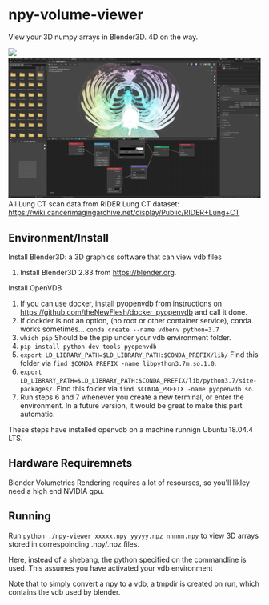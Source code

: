 # npy-volume-viewer
View your 3D numpy arrays in Blender3D. 4D on the way.

![](readme-images/vdb-viewer.002.png)
![](readme-images/vdb-viewer.png)
All Lung CT scan data from RIDER Lung CT dataset: https://wiki.cancerimagingarchive.net/display/Public/RIDER+Lung+CT

## Environment/Install
Install Blender3D: a 3D graphics software that can view vdb files
1. Install Blender3D 2.83 from https://blender.org.

Install OpenVDB
1. If you can use docker, install pyopenvdb from instructions on https://github.com/theNewFlesh/docker_pyopenvdb and call it done.
2. If dockder is not an option, (no root or other container service), conda works sometimes... `conda create --name vdbenv python=3.7`
3. `which pip` Should be the pip under your vdb environment folder.
4. `pip install python-dev-tools pyopenvdb`
6. `export LD_LIBRARY_PATH=$LD_LIBRARY_PATH:$CONDA_PREFIX/lib/` Find this folder via `find $CONDA_PREFIX -name libpython3.7m.so.1.0`.
7. `export LD_LIBRARY_PATH=$LD_LIBRARY_PATH:$CONDA_PREFIX/lib/python3.7/site-packages/`. Find this folder via `find $CONDA_PREFIX -name pyopenvdb.so`.
8. Run steps 6 and 7 whenever you create a new terminal, or enter the environment. In a future version, it would be great to make this part automatic.

These steps have installed openvdb on a machine runnign Ubuntu 18.04.4 LTS.

## Hardware Requiremnets
Blender Volumetrics Rendering requires a lot of resourses, so you'll likley need a high end NVIDIA gpu.

## Running

Run `python ./npy-viewer xxxxx.npy yyyyy.npz nnnnn.npy` to view 3D arrays stored in correspoinding .npy/.npz files.

Here, instead of a shebang, the python specified on the commandline is used. This assumes you have activated your vdb environment

Note that to simply convert a npy to a vdb, a tmpdir is created on run, which contains the vdb used by blender.
